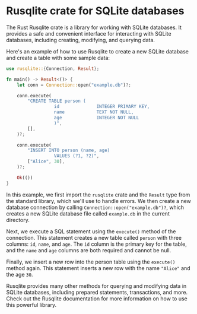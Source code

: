 # Rusqlite crate for SQLite databases

The Rust Rusqlite crate is a library for working with SQLite databases. It provides a safe and convenient interface for interacting with SQLite databases, including creating, modifying, and querying data.

Here's an example of how to use Rusqlite to create a new SQLite database and create a table with some sample data:

```rust
use rusqlite::{Connection, Result};

fn main() -> Result<()> {
    let conn = Connection::open("example.db")?;

    conn.execute(
        "CREATE TABLE person (
                  id              INTEGER PRIMARY KEY,
                  name            TEXT NOT NULL,
                  age             INTEGER NOT NULL
                  )",
        [],
    )?;

    conn.execute(
        "INSERT INTO person (name, age)
                  VALUES (?1, ?2)",
        ["Alice", 30],
    )?;

    Ok(())
}
```

In this example, we first import the `rusqlite` crate and the `Result` type from the standard library, which we'll use to handle errors. We then create a new database connection by calling `Connection::open("example.db")?`, which creates a new SQLite database file called `example.db` in the current directory.

Next, we execute a SQL statement using the `execute()` method of the connection. This statement creates a new table called `person` with three columns: `id`, `name`, and `age`. The `id` column is the primary key for the table, and the `name` and `age` columns are both required and cannot be null.

Finally, we insert a new row into the person table using the `execute()` method again. This statement inserts a new row with the name `"Alice"` and the age `30`.

Rusqlite provides many other methods for querying and modifying data in SQLite databases, including prepared statements, transactions, and more. Check out the Rusqlite documentation for more information on how to use this powerful library.
